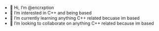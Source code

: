 - 👋 Hi, I’m @encrxption
- 👀 I’m interested in C++ and being based
- 🌱 I’m currently learning anything C++ related becuase im based
- 💞️ I’m looking to collaborate on anything C++ related because im based

<!---
encrxption/encrxption is a ✨ special ✨ repository because its `README.md` (this file) appears on your GitHub profile.
You can click the Preview link to take a look at your changes.
--->
